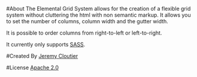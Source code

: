 #About
The Elemental Grid  System allows for the creation of a flexible grid system without cluttering the html with non semantic markup. It allows you to set the number of columns, column width and the gutter width. 

It is possible to order columns from right-to-left or left-to-right.

It currently only supports [SASS](http://http://sass-lang.com/).

#Created By
[Jeremy Cloutier](http://twitter.com/elevenStx)

#License
[Apache 2.0](https://www.apache.org/licenses/LICENSE-2.0.html)
